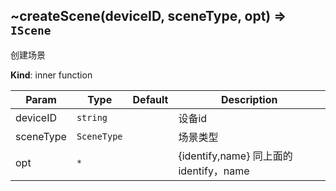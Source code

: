 <a name="module_miot/service/scene--module.exports..createScene"></a>

## ~createScene(deviceID, sceneType, opt) ⇒ <code>IScene</code>
创建场景

**Kind**: inner function  

| Param | Type | Default | Description |
| --- | --- | --- | --- |
| deviceID | <code>string</code> |  | 设备id |
| sceneType | <code>SceneType</code> |  | 场景类型 |
| opt | <code>\*</code> | <code></code> | {identify,name} 同上面的identify，name |


